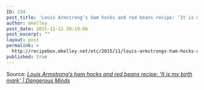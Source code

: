 ```yaml
---
ID: 234
post_title: 'Louis Armstrong’s ham hocks and red beans recipe: ‘It is my birth mark’ | Dangerous Minds'
author: mkelley
post_date: 2015-11-12 20:19:06
post_excerpt: ""
layout: post
permalink: >
  http://recipebox.mkelley.net/etc/2015/11/louis-armstrongs-ham-hocks-and-red-beans-recipe-it-is-my-birth-mark-dangerous-minds/
published: true
---
```

Source: <em><a href="http://dangerousminds.net/comments/louis_armstrongs_ham_hocks_and_red_beans_recipe_it_is_my_birth_mark">Louis Armstrong’s ham hocks and red beans recipe: ‘It is my birth mark’ | Dangerous Minds</a></em>